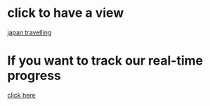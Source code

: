 # click to have a view
[japan travelling](https://github.com/c-faust/c-space-station/blob/main/assets/%E6%97%A5%E6%9C%AC%E6%97%85%E6%B8%B8.pdf)
# If you want to track our real-time progress
[click here](【腾讯文档】日本旅游https://docs.qq.com/doc/DSlVHQ0ZaRWNQbHpl)
